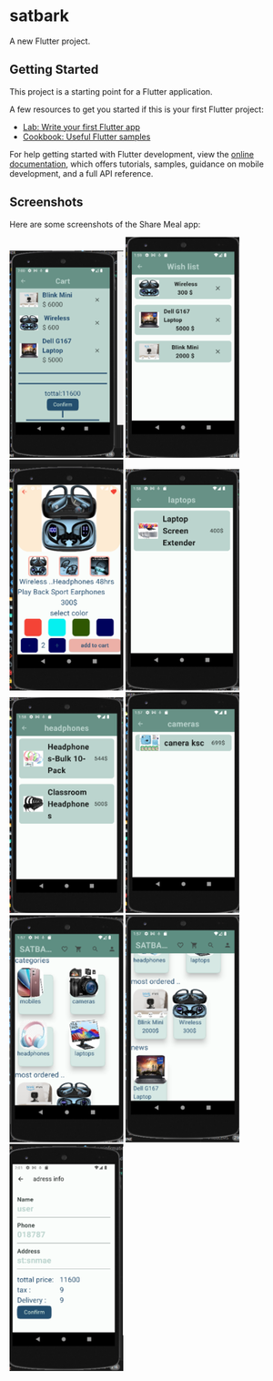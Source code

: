 # satbark

A new Flutter project.

## Getting Started

This project is a starting point for a Flutter application.

A few resources to get you started if this is your first Flutter project:

- [Lab: Write your first Flutter app](https://docs.flutter.dev/get-started/codelab)
- [Cookbook: Useful Flutter samples](https://docs.flutter.dev/cookbook)

For help getting started with Flutter development, view the
[online documentation](https://docs.flutter.dev/), which offers tutorials,
samples, guidance on mobile development, and a full API reference.

## Screenshots

Here are some screenshots of the Share Meal app:

<img src="screenshots/1.png" alt="Screenshot 1" width="200">
<img src="screenshots/2.png" alt="Screenshot 1" width="200">
<img src="screenshots/3.png" alt="Screenshot 1" width="200">
<img src="screenshots/4.png" alt="Screenshot 1" width="200">
<img src="screenshots/5.png" alt="Screenshot 1" width="200">
<img src="screenshots/6.png" alt="Screenshot 1" width="200">
<img src="screenshots/7.png" alt="Screenshot 1" width="200">
<img src="screenshots/8.png" alt="Screenshot 1" width="200">
<img src="screenshots/9.png" alt="Screenshot 1" width="200">